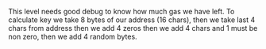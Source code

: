 This level needs good debug to know how much gas we have left. To calculate key we take 8 bytes of our address (16 chars), then we take last 4 chars from address then we add 4 zeros then we add 4 chars and 1 must be non zero, then we add 4 random bytes. 